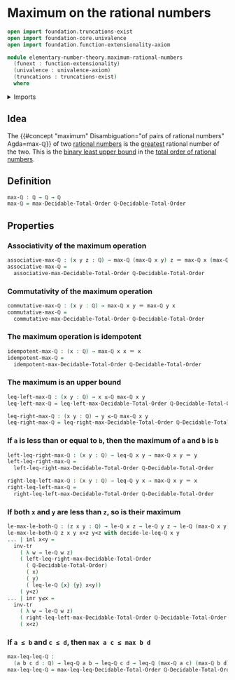 # Maximum on the rational numbers

```agda
open import foundation.truncations-exist
open import foundation-core.univalence
open import foundation.function-extensionality-axiom

module elementary-number-theory.maximum-rational-numbers
  (funext : function-extensionality)
  (univalence : univalence-axiom)
  (truncations : truncations-exist)
  where
```

<details><summary>Imports</summary>

```agda
open import elementary-number-theory.decidable-total-order-rational-numbers funext univalence truncations
open import elementary-number-theory.inequality-rational-numbers funext univalence truncations
open import elementary-number-theory.rational-numbers funext univalence truncations
open import elementary-number-theory.strict-inequality-rational-numbers funext univalence truncations

open import foundation.coproduct-types funext univalence truncations
open import foundation.identity-types funext
open import foundation.transport-along-identifications

open import order-theory.decidable-total-orders funext univalence truncations
```

</details>

## Idea

The
{{#concept "maximum" Disambiguation="of pairs of rational numbers" Agda=max-ℚ}}
of two [rational numbers](elementary-number-theory.rational-numbers.md) is the
[greatest](elementary-number-theory.inequality-rational-numbers.md) rational
number of the two. This is the
[binary least upper bound](order-theory.least-upper-bounds-posets.md) in the
[total order of rational numbers](elementary-number-theory.decidable-total-order-rational-numbers.md).

## Definition

```agda
max-ℚ : ℚ → ℚ → ℚ
max-ℚ = max-Decidable-Total-Order ℚ-Decidable-Total-Order
```

## Properties

### Associativity of the maximum operation

```agda
associative-max-ℚ : (x y z : ℚ) → max-ℚ (max-ℚ x y) z ＝ max-ℚ x (max-ℚ y z)
associative-max-ℚ =
  associative-max-Decidable-Total-Order ℚ-Decidable-Total-Order
```

### Commutativity of the maximum operation

```agda
commutative-max-ℚ : (x y : ℚ) → max-ℚ x y ＝ max-ℚ y x
commutative-max-ℚ =
  commutative-max-Decidable-Total-Order ℚ-Decidable-Total-Order
```

### The maximum operation is idempotent

```agda
idempotent-max-ℚ : (x : ℚ) → max-ℚ x x ＝ x
idempotent-max-ℚ =
  idempotent-max-Decidable-Total-Order ℚ-Decidable-Total-Order
```

### The maximum is an upper bound

```agda
leq-left-max-ℚ : (x y : ℚ) → x ≤-ℚ max-ℚ x y
leq-left-max-ℚ = leq-left-max-Decidable-Total-Order ℚ-Decidable-Total-Order

leq-right-max-ℚ : (x y : ℚ) → y ≤-ℚ max-ℚ x y
leq-right-max-ℚ = leq-right-max-Decidable-Total-Order ℚ-Decidable-Total-Order
```

### If `a` is less than or equal to `b`, then the maximum of `a` and `b` is `b`

```agda
left-leq-right-max-ℚ : (x y : ℚ) → leq-ℚ x y → max-ℚ x y ＝ y
left-leq-right-max-ℚ =
  left-leq-right-max-Decidable-Total-Order ℚ-Decidable-Total-Order

right-leq-left-max-ℚ : (x y : ℚ) → leq-ℚ y x → max-ℚ x y ＝ x
right-leq-left-max-ℚ =
  right-leq-left-max-Decidable-Total-Order ℚ-Decidable-Total-Order
```

### If both `x` and `y` are less than `z`, so is their maximum

```agda
le-max-le-both-ℚ : (z x y : ℚ) → le-ℚ x z → le-ℚ y z → le-ℚ (max-ℚ x y) z
le-max-le-both-ℚ z x y x<z y<z with decide-le-leq-ℚ x y
... | inl x<y =
  inv-tr
    ( λ w → le-ℚ w z)
    ( left-leq-right-max-Decidable-Total-Order
      ( ℚ-Decidable-Total-Order)
      ( x)
      ( y)
      ( leq-le-ℚ {x} {y} x<y))
    ( y<z)
... | inr y≤x =
  inv-tr
    ( λ w → le-ℚ w z)
    ( right-leq-left-max-Decidable-Total-Order ℚ-Decidable-Total-Order x y y≤x)
    ( x<z)
```

### If `a ≤ b` and `c ≤ d`, then `max a c ≤ max b d`

```agda
max-leq-leq-ℚ :
  (a b c d : ℚ) → leq-ℚ a b → leq-ℚ c d → leq-ℚ (max-ℚ a c) (max-ℚ b d)
max-leq-leq-ℚ = max-leq-leq-Decidable-Total-Order ℚ-Decidable-Total-Order
```
